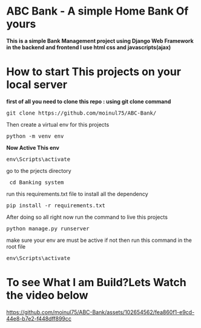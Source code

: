 ﻿# ABC Bank - A simple Home Bank Of yours

**This is a simple Bank Management project using Django Web Framework in the backend and frontend I use html css and javascripts(ajax)**

# How to start This projects on your local server 
__first of all you need to clone this repo : using git clone command__
<pre>
git clone https://github.com/moinul75/ABC-Bank/
</pre>

Then create a virtual env for this projects 

<pre>
python -m venv env
</pre>
**Now Active This env**
<pre>
env\Scripts\activate  
</pre>

go to the prjects directory 
<pre>
 cd Banking_system  
</pre>

run this requirements.txt file to install all the dependency 
<pre>
pip install -r requirements.txt 
</pre>

After doing so all right now run the command to live this projects 
<pre>
python manage.py runserver
</pre>
 
make sure your env are must be active 
if not then run this command in the root file 
<pre>
env\Scripts\activate  
</pre>




# To see What I am Build?Lets Watch the video below



 

https://github.com/moinul75/ABC-Bank/assets/102654562/fea860f1-e9cd-44e8-b7e2-f448dff899cc

